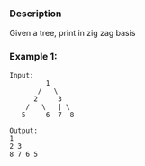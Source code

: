 
### Description

Given a tree, print in zig zag basis

### Example 1:

```
Input:
         1
       /   \ 
      2     3   
    /   \   | \
   5     6  7  8  

Output:
1 
2 3 
8 7 6 5
```